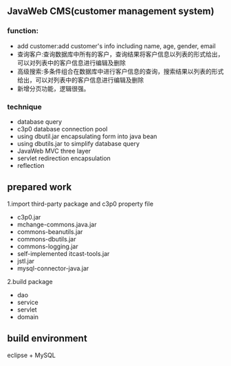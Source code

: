 ﻿## JavaWeb CMS(customer management system)

### function:

- add customer:add customer's info including name, age, gender, email
- 查询客户:查询数据库中所有的客户，查询结果将客户信息以列表的形式给出，可以对列表中的客户信息进行编辑及删除
- 高级搜索:多条件组合在数据库中进行客户信息的查询，搜索结果以列表的形式给出，可以对列表中的客户信息进行编辑及删除
- 新增分页功能，逻辑很强。
 
### technique

- database query
- c3p0 database connection pool
- using dbutil.jar encapsulating form into java bean
- using dbutils.jar to simplify database query
- JavaWeb MVC three layer
- servlet redirection encapsulation
- reflection

## prepared work
1.import third-party package and c3p0 property file

- c3p0.jar
- mchange-commons.java.jar
- commons-beanutils.jar
- commons-dbutils.jar
- commons-logging.jar
- self-implemented itcast-tools.jar
- jstl.jar
- mysql-connector-java.jar

2.build package

- dao
- service
- servlet
- domain

## build environment
eclipse + MySQL

